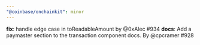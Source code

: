 ```yaml
---
"@coinbase/onchainkit": minor
---
```


**fix**: handle edge case in toReadableAmount by @0xAlec #934
**docs**: Add a paymaster section to the transaction component docs. By @cpcramer #928
